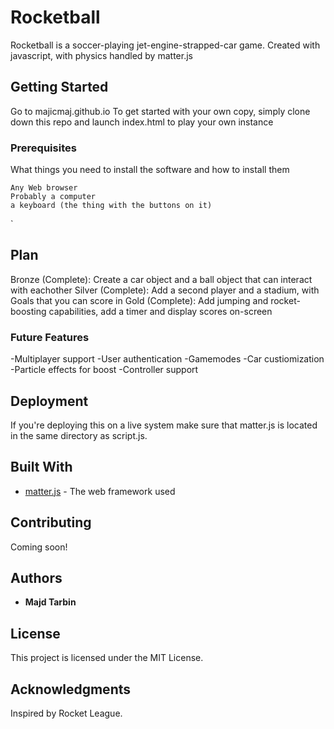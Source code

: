 # Rocketball

Rocketball is a soccer-playing jet-engine-strapped-car game. Created with javascript, with physics handled by matter.js

## Getting Started

Go to majicmaj.github.io 
To get started with your own copy, simply clone down this repo and launch index.html to play your own instance

### Prerequisites

What things you need to install the software and how to install them

```
Any Web browser
Probably a computer
a keyboard (the thing with the buttons on it)
```
`
## Plan
Bronze (Complete): Create a car object and a ball object that can interact with eachother
Silver (Complete): Add a second player and a stadium, with Goals that you can score in
Gold (Complete): Add jumping and rocket-boosting capabilities, add a timer and display scores on-screen

### Future Features
-Multiplayer support
-User authentication
-Gamemodes
-Car custiomization
-Particle effects for boost
-Controller support

## Deployment

If you're deploying this on a live system make sure that matter.js is located in the same directory as script.js.

## Built With

* [matter.js](http://brm.io/matter-js/index.html) - The web framework used

## Contributing

Coming soon!

## Authors

* **Majd Tarbin**

## License

This project is licensed under the MIT License.

## Acknowledgments

Inspired by Rocket League.
